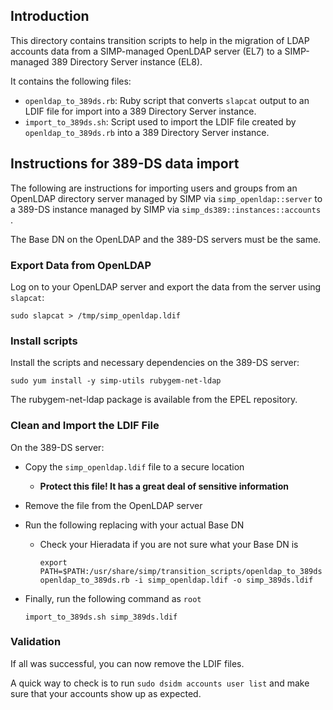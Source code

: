 ##  Introduction

This directory contains transition scripts to help in the migration of LDAP
accounts data from a SIMP-managed OpenLDAP server (EL7) to a SIMP-managed
389 Directory Server instance (EL8).

It contains the following files:

* `openldap_to_389ds.rb`: Ruby script that converts `slapcat` output to an
  LDIF file for import into a 389 Directory Server instance.
* `import_to_389ds.sh`: Script used to import the LDIF file created by
  `openldap_to_389ds.rb` into a 389 Directory Server instance.

## Instructions for 389-DS data import

The following are instructions for importing users and groups from an OpenLDAP
directory server managed by SIMP via `simp_openldap::server` to a 389-DS instance
managed by SIMP via `simp_ds389::instances::accounts` .

The Base DN on the OpenLDAP and the 389-DS servers must be the same.

### Export Data from OpenLDAP

Log on to your OpenLDAP server and export the data from the server using `slapcat`:

```
sudo slapcat > /tmp/simp_openldap.ldif
```

### Install scripts

Install the scripts and necessary dependencies on the 389-DS server:

```
sudo yum install -y simp-utils rubygem-net-ldap
```

The rubygem-net-ldap package is available from the EPEL repository.

### Clean and Import the LDIF File

On the 389-DS server:

  * Copy the `simp_openldap.ldif` file to a secure location
    * **Protect this file! It has a great deal of sensitive information**

  * Remove the file from the OpenLDAP server
  * Run the following replacing <your basedn> with your actual Base DN
    * Check your Hieradata if you are not sure what your Base DN is

      ```
      export PATH=$PATH:/usr/share/simp/transition_scripts/openldap_to_389ds
      openldap_to_389ds.rb -i simp_openldap.ldif -o simp_389ds.ldif
      ```

  * Finally, run the following command as `root`

      ```
      import_to_389ds.sh simp_389ds.ldif
      ```

### Validation

If all was successful, you can now remove the LDIF files.

A quick way to check is to run `sudo dsidm accounts user list` and make sure
that your accounts show up as expected.
